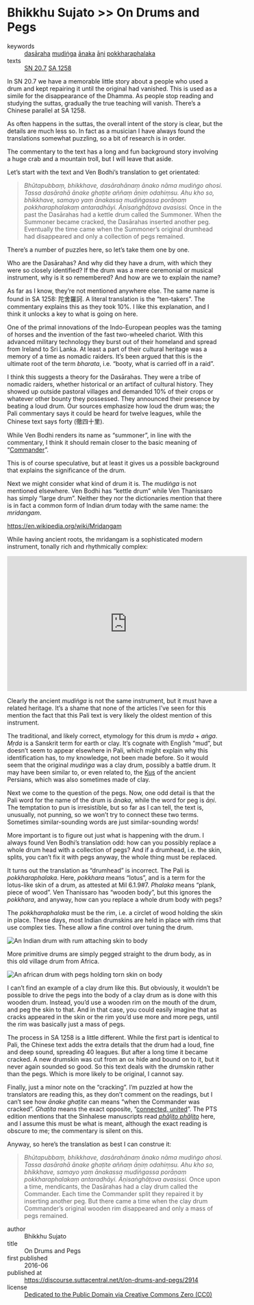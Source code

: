 # Bhikkhu Sujato >> On Drums and Pegs

<dl class='metadata'>
<dt id='keywords'>keywords</dt>
	<dd property='dc:subject'>
		<a  target='_blank' rel='noopener' href='https://suttacentral.net/define/dasāraha'>dasāraha</a>
		<a  target='_blank' rel='noopener' href='https://suttacentral.net/define/mudiṅga'>mudiṅga</a>
		<a  target='_blank' rel='noopener' href='https://suttacentral.net/define/ānaka'>ānaka</a>
		<a  target='_blank' rel='noopener' href='https://suttacentral.net/define/āṇi'>āṇi</a>
		<a  target='_blank' rel='noopener' href='https://suttacentral.net/define/pokkharaphalaka'>pokkharaphalaka</a>
	</dd>
<dt id='uid_sutta'>texts</dt>
	<dd property='dc:identifier'>
		<a  target='_blank' rel='noopener' href='https:suttacentral.net/an6.55'>SN 20.7</a>
		<a  target='_blank' rel='noopener' href='https:suttacentral.net/pli-tv-kd5'>SA 1258</a>
	</dd>
</dl>
 
In SN 20.7 we have a memorable little story about a people who used a drum and kept repairing it until the original had vanished. This is used as a simile for the disappearance of the Dhamma. As people stop reading and studying the suttas, gradually the true teaching will vanish. There’s a Chinese parallel at SA 1258.

As often happens in the suttas, the overall intent of the story is clear, but the details are much less so. In fact as a musician I have always found the translations somewhat puzzling, so a bit of research is in order.

The commentary to the text has a long and fun background story involving a huge crab and a mountain troll, but I will leave that aside. 

Let’s start with the text and Ven Bodhi’s translation to get orientated:

>*Bhūtapubbaṃ, bhikkhave, dasārahānaṃ ānako nāma mudiṅgo ahosi. Tassa dasārahā ānake ghaṭite aññaṃ āṇiṃ odahiṃsu. Ahu kho so, bhikkhave, samayo yaṃ ānakassa mudiṅgassa porāṇaṃ pokkharaphalakaṃ antaradhāyi. Āṇisaṅghāṭova avasissi.*
>Once in the past the Dasārahas had a kettle drum called the Summoner. When the Summoner became cracked, the Dasārahas inserted another peg. Eventually the time came when the Summoner’s original drumhead had disappeared and only a collection of pegs remained.

There’s a number of puzzles here, so let’s take them one by one.

Who are the Dasārahas? And why did they have a drum, with which they were so closely identified? If the drum was a mere ceremonial or musical instrument, why is it so remembered? And how are we to explain the name?

As far as I know, they’re not mentioned anywhere else. The same name is found in SA 1258: 陀舍羅訶. A literal translation is the “ten-takers”. The commentary explains this as they took 10%. I like this explanation, and I think it unlocks a key to what is going on here.

One of the primal innovations of the Indo-European peoples was the taming of horses and the invention of the fast two-wheeled chariot. With this advanced military technology they burst out of their homeland and spread from Ireland to Sri Lanka. At least a part of their cultural heritage was a memory of a time as nomadic raiders. It’s been argued that this is the ultimate root of the term *bharata*, i.e. “booty, what is carried off in a raid”. 

I think this suggests a theory for the Dasārahas. They were a tribe of nomadic raiders, whether historical or an artifact of cultural history. They showed up outside pastoral villages and demanded 10% of their crops or whatever other bounty they possessed. They announced their presence by beating a loud drum. Our sources emphasize how loud the drum was; the Pali commentary says it could be heard for twelve leagues, while the Chinese text says forty (徹四十里).

While Ven Bodhi renders its name as “summoner”, in line with the commentary, I think it should remain closer to the basic meaning of “[Commander](https://suttacentral.net/define/%C4%81%E1%B9%87%C4%81)”. 

This is of course speculative, but at least it gives us a possible background that explains the significance of the drum.

Next we might consider what kind of drum it is. The *mudiṅga* is not mentioned elsewhere. Ven Bodhi has “kettle drum” while Ven Thanissaro has simply “large drum”. Neither they nor the dictionaries mention that there is in fact a common form of Indian drum today with the same name: the *mridangam*.

https://en.wikipedia.org/wiki/Mridangam

While having ancient roots, the mridangam is a sophisticated modern instrument, tonally rich and rhythmically complex:

<iframe width="560" height="315" src="https://www.youtube.com/embed/AI9RJbljBLw" title="YouTube video player" frameborder="0" allow="accelerometer; autoplay; clipboard-write; encrypted-media; gyroscope; picture-in-picture" allowfullscreen></iframe>

Clearly the ancient *mudiṅga* is not the same instrument, but it must have a related heritage. It’s a shame that none of the articles I’ve seen for this mention the fact that this Pali text is very likely the oldest mention of this instrument.

The traditional, and likely correct, etymology for this drum is *mṛda* + *aṅga*. *Mṛda* is a Sanskrit term for earth or clay. It’s cognate with English “mud”, but doesn’t seem to appear elsewhere in Pali, which might explain why this identification has, to my knowledge, not been made before. So it would seem that the original *mudiṅga* was a clay drum, possibly a battle drum. It may have been similar to, or even related to, the [Kus](https://www.wikiwand.com/en/Kus) of the ancient Persians, which was also sometimes made of clay.

Next we come to the question of the pegs. Now, one odd detail is that the Pali word for the name of the drum is *ānaka*, while the word for peg is *āṇi*. The temptation to pun is irresistible, but so far as I can tell, the text is, unusually, not punning, so we won’t try to connect these two terms. Sometimes similar-sounding words are just similar-sounding words!

More important is to figure out just what is happening with the drum. I always found Ven Bodhi’s translation odd: how can you possibly replace a whole drum head with a collection of pegs? And if a drumhead, i.e. the skin, splits, you can’t fix it with pegs anyway, the whole thing must be replaced. 

It turns out the translation as “drumhead” is incorrect. The Pali is *pokkharaphalaka*. Here, *pokkhara* means “lotus”, and is a term for the lotus-like skin of a drum, as attested at Mil 6.1.9#7. *Phalaka* means “plank, piece of wood”. Ven Thanissaro has “wooden body”, but this ignores the *pokkhara*, and anyway, how can you replace a whole drum body with pegs?

The *pokkharaphalaka* must be the rim, i.e. a circlet of wood holding the skin in place. These days, most Indian drumskins are held in place with rims that use complex ties. These allow a fine control over tuning the drum.

<img class='full-width-image' src='/_merged_assets/img/indian_drum.jpg' alt='An Indian drum with rum attaching skin to body'>

More primitive drums are simply pegged straight to the drum body, as in this old village drum from Africa.

<img class='full-width-image' src='/_merged_assets/img/african_drum_peg.jpg' alt='An african drum with pegs holding torn skin on body'>

I can’t find an example of a clay drum like this. But obviously, it wouldn’t be possible to drive the pegs into the body of a clay drum as is done with this wooden drum. Instead, you’d use a wooden rim on the mouth of the drum, and peg the skin to that. And in that case, you could easily imagine that as cracks appeared in the skin or the rim you’d use more and more pegs, until the rim was basically just a mass of pegs.

The process in SA 1258 is a little different. While the first part is identical to Pali, the Chinese text adds the extra details that the drum had a loud, fine and deep sound, spreading 40 leagues. But after a long time it became cracked. A new drumskin was cut from an ox hide and bound on to it, but it never again sounded so good. So this text deals with the drumskin rather than the pegs. Which is more likely to be original, I cannot say.

Finally, just a minor note on the “cracking”. I’m puzzled at how the translators are reading this, as they don’t comment on the readings, but I can’t see how *ānake ghaṭite* can means “when the Commander was cracked”. *Ghaṭita* means the exact opposite, “[connected, united](https://suttacentral.net/define/gha%E1%B9%ADita)”. The PTS edition mentions that the Sinhalese manuscripts read [*phāḷito phāḷito*](https://suttacentral.net/define/ph%C4%81lita) here, and I assume this must be what is meant, although the exact reading is obscure to me; the commentary is silent on this.

Anyway, so here’s the translation as best I can construe it:

>*Bhūtapubbaṃ, bhikkhave, dasārahānaṃ ānako nāma mudiṅgo ahosi. Tassa dasārahā ānake ghaṭite aññaṃ āṇiṃ odahiṃsu. Ahu kho so, bhikkhave, samayo yaṃ ānakassa mudiṅgassa porāṇaṃ pokkharaphalakaṃ antaradhāyi. Āṇisaṅghāṭova avasissi.*
>Once upon a time, mendicants, the Dasārahas had a clay drum called the Commander. Each time the Commander split they repaired it by inserting another peg. But there came a time when the clay drum Commander’s original wooden rim disappeared and only a mass of pegs remained.

<footer>
<dl class='metadata'>
<dt id='author'>author</dt>
	<dd property='dc:creator'>Bhikkhu Sujato</dd>
<dt id='title'>title</dt>
	<dd property='dc:title'>On Drums and Pegs</dd>
<dt id='first_published_date'>first published</dt>
	<dd property='dc:date'>2016-06</dd>
<dt id='first_published_url'>published at</dt>
<dd property='dc:source'>
		<a  target='_blank' rel='noopener' href='https://discourse.suttacentral.net/t/on-drums-and-pegs/2914'>https://discourse.suttacentral.net/t/on-drums-and-pegs/2914</a>
</dd>
	<dt id='license'>license</dt>
	<dd property='dc:rights'>
		<a  target='_blank' rel='noopener' href='https://creativecommons.org/publicdomain/zero/1.0/legalcode'>Dedicated to the Public Domain via Creative Commons Zero (CC0)</a>
	</dd>
</dl>
</footer>